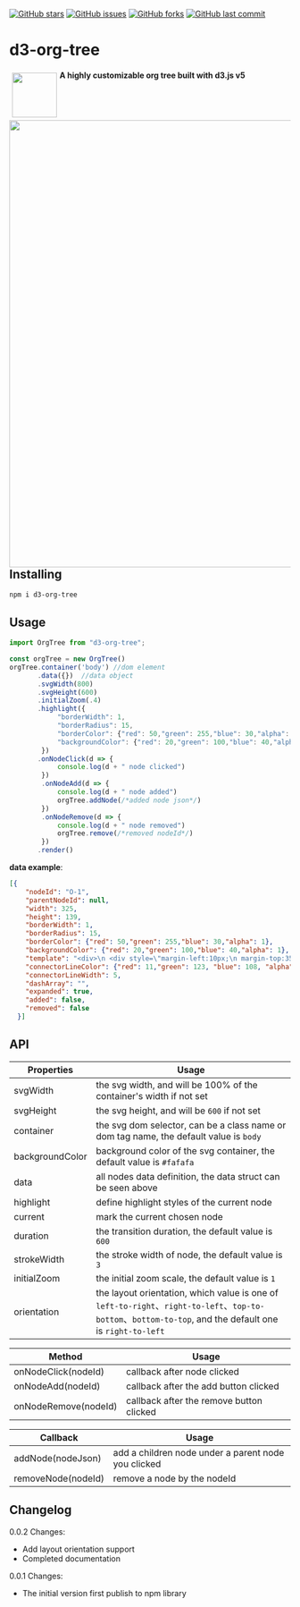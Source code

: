 [![GitHub stars](https://img.shields.io/github/stars/benyasin/d3-org-tree.svg?style=flat-square)](https://github.com/benyasin/d3-org-tree/stargazers)
[![GitHub issues](https://img.shields.io/github/issues/benyasin/d3-org-tree.svg?style=flat-square)](https://github.com/benyasin/d3-org-tree/issues)
[![GitHub forks](https://img.shields.io/github/forks/benyasin/d3-org-tree.svg?style=flat-square)](https://github.com/benyasin/d3-org-tree/network)
[![GitHub last commit](https://img.shields.io/github/last-commit/benyasin/d3-org-tree.svg?style=flat-square)](https://github.com/benyasin/d3-org-tree)

# d3-org-tree


<img src="https://user-images.githubusercontent.com/1866848/87675987-a08a3000-c7aa-11ea-93f4-6e164c3b0823.png" align="left" width="80px" hspace="5" vspace="5">

#### A highly customizable org tree built with d3.js v5

<br>

<img src="https://user-images.githubusercontent.com/1866848/87683987-4f7f3980-c7b4-11ea-884b-20a3ccd3717c.gif" align="left" width="800px"/>

<br>

## Installing

```
npm i d3-org-tree
```

## Usage

```javascript
import OrgTree from "d3-org-tree";

const orgTree = new OrgTree()
orgTree.container('body') //dom element
       .data({})  //data object
       .svgWidth(800)
       .svgHeight(600)
       .initialZoom(.4)
       .highlight({
            "borderWidth": 1,
            "borderRadius": 15,
            "borderColor": {"red": 50,"green": 255,"blue": 30,"alpha": 1},
            "backgroundColor": {"red": 20,"green": 100,"blue": 40,"alpha": 1}
        })
       .onNodeClick(d => {
            console.log(d + " node clicked")
        })
        .onNodeAdd(d => {
            console.log(d + " node added")
            orgTree.addNode(/*added node json*/)
        })
        .onNodeRemove(d => {
            console.log(d + " node removed")
            orgTree.remove(/*removed nodeId*/)
        })
       .render()
```

**data example**:
```json
[{
    "nodeId": "O-1",
    "parentNodeId": null,
    "width": 325,
    "height": 139,
    "borderWidth": 1,
    "borderRadius": 15,
    "borderColor": {"red": 50,"green": 255,"blue": 30,"alpha": 1},
    "backgroundColor": {"red": 20,"green": 100,"blue": 40,"alpha": 1},
    "template": "<div>\n <div style=\"margin-left:10px;\n margin-top:35px;\n font-size:40px;\n font-weight:bold;\n\">Ben</div></div>",
    "connectorLineColor": {"red": 11,"green": 123, "blue": 108, "alpha": 1},
    "connectorLineWidth": 5,
    "dashArray": "",
    "expanded": true,
    "added": false,
    "removed": false
  }]
```
## API
            
|  Properties  | Usage |
|  --- | --- |
|  svgWidth  | the svg width, and will be 100% of the container's width if not set|
|  svgHeight  | the svg height, and will be `600` if not set |
|  container  | the svg dom selector, can be a class name or dom tag name, the default value is `body`|
|  backgroundColor  | background color of the svg container, the default value is `#fafafa` |
|  data  | all nodes data definition, the data struct can be seen above |
|  highlight  | define highlight styles of the current node |
|  current  | mark the current chosen node |
|  duration  | the transition duration, the default value is `600` |
|  strokeWidth  | the stroke width of node, the default value is `3` |
|  initialZoom  | the initial zoom scale, the default value is `1` |
|  orientation  | the layout orientation, which value is one of `left-to-right`、`right-to-left`、`top-to-bottom`、`bottom-to-top`, and the default one is `right-to-left` |

|  Method  | Usage |
|  --- | --- |
|  onNodeClick(nodeId)  | callback after node clicked |
|  onNodeAdd(nodeId)  | callback after the add button clicked |
|  onNodeRemove(nodeId)  | callback after the remove button clicked |

|  Callback  | Usage |
|  --- | --- |
|  addNode(nodeJson)  | add a children node under a parent node you clicked |
|  removeNode(nodeId)  | remove a node by the nodeId |

## Changelog

0.0.2 Changes:

* Add layout orientation support
* Completed documentation

0.0.1 Changes:

* The initial version first publish to npm library
